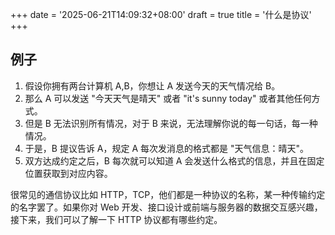 +++
date = '2025-06-21T14:09:32+08:00'
draft = true
title = '什么是协议'
+++

## 例子

1. 假设你拥有两台计算机 A,B，你想让 A 发送今天的天气情况给 B。
2. 那么 A 可以发送 "今天天气是晴天" 或者 "it's sunny today" 或者其他任何方式。
3. 但是 B 无法识别所有情况，对于 B 来说，无法理解你说的每一句话，每一种情况。
4. 于是，B 提议告诉 A，规定 A 每次发消息的格式都是 "天气信息：晴天"。
5. 双方达成约定之后，B 每次就可以知道 A 会发送什么格式的信息，并且在固定位置获取到对应内容。

很常见的通信协议比如 HTTP，TCP，他们都是一种协议的名称，某一种传输约定的名字罢了。如果你对 Web 开发、接口设计或前端与服务器的数据交互感兴趣，接下来，我们可以了解一下 HTTP 协议都有哪些约定。
